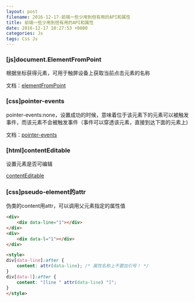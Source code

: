 ```yaml
---
layout: post
filename: 2016-12-17-前端一些少用到但有用的API和属性
title: 前端一些少用到但有用的API和属性
date: 2016-12-17 10:27:53 +0800
categories: Js
tags: Css Js
---
```


### [js]document.ElementFromPoint

根据坐标获得元素，可用于触屏设备上获取当前点击元素的名称

文档：[elementFromPoint](https://developer.mozilla.org/en-US/docs/Web/API/Document/elementFromPoint)

### [css]pointer-events

pointer-events:none，设置成功的时候，意味着位于该元素下的元素可以被触发事件，而该元素不会被触发事件（事件可以穿透该元素，直接到达下面的元素上)

文档：[pointer-events](https://developer.mozilla.org/en-US/docs/Web/CSS/pointer-events)

### [html]contentEditable

设置元素是否可编辑

[contentEditable](https://developer.mozilla.org/en-US/docs/Web/API/HTMLElement/contentEditable)

### [css]pseudo-element的attr

伪类的content用attr，可以调用父元素指定的属性值

```html
<div>
    <div data-line="1"></div>
</div>
<div>
    <div data-l="1"></div>
</div>

<style>
div[data-line]:after { 
    content: attr(data-line); /* 属性名称上不要加引号！ */
}
div[data-l]:after { 
    content: "[line " attr(data-line) "]";
}
</style>
```


